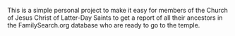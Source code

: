 This is a simple personal project to make it easy for members of the Church of Jesus Christ of Latter-Day Saints to get a report of all their ancestors in the FamilySearch.org database who are ready to go to the temple.
